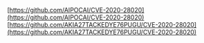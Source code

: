 [https://github.com/AIPOCAI/CVE-2020-28020](https://github.com/AIPOCAI/CVE-2020-28020)
[https://github.com/AKIA27TACKEDYE76PUGU/CVE-2020-28020](https://github.com/AKIA27TACKEDYE76PUGU/CVE-2020-28020)
